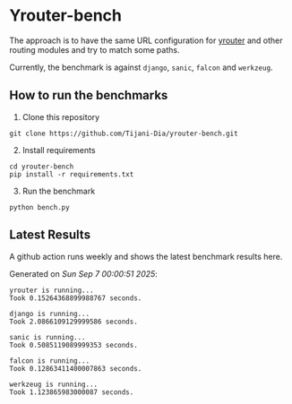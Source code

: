 # Yrouter-bench

The approach is to have the same URL configuration for [yrouter](https://github.com/Tijani-Dia/yrouter) and other routing modules and try to match some paths.

Currently, the benchmark is against `django`, `sanic`, `falcon` and `werkzeug`.

## How to run the benchmarks

1. Clone this repository

```shell
git clone https://github.com/Tijani-Dia/yrouter-bench.git
```

2. Install requirements

```shell
cd yrouter-bench
pip install -r requirements.txt
```

3. Run the benchmark

```shell
python bench.py
```

## Latest Results

A github action runs weekly and shows the latest benchmark results here.

Generated on *Sun Sep  7 00:00:51 2025*:

```shell
yrouter is running...
Took 0.15264368899988767 seconds.

django is running...
Took 2.0866109129999586 seconds.

sanic is running...
Took 0.5085119089999353 seconds.

falcon is running...
Took 0.12863411400007863 seconds.

werkzeug is running...
Took 1.123865983000087 seconds.

```
